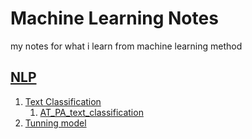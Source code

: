 # Machine Learning Notes

my notes for what i learn from machine learning method

## [NLP](https://gitlab.com/imanursar/machine-learning-notes/-/tree/master/NLP/)
1.	[Text Classification](https://gitlab.com/imanursar/machine-learning-notes/-/tree/master/NLP/text_classification)
    1.	[AT_PA_text_classification](https://gitlab.com/imanursar/machine-learning-notes/-/tree/master/NLP/text_classification/AT_PA_text_classification)
2. [Tunning model](https://gitlab.com/imanursar/machine-learning-notes/-/tree/master/Tunning_model)